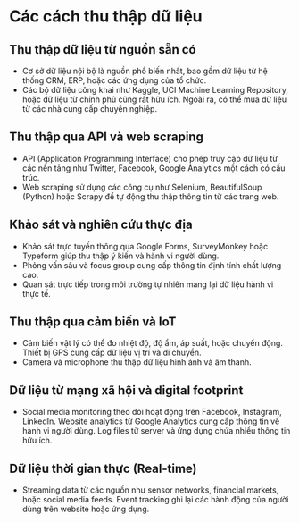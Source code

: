 # Các cách thu thập dữ liệu

## Thu thập dữ liệu từ nguồn sẵn có

* Cơ sở dữ liệu nội bộ là nguồn phổ biến nhất, bao gồm dữ liệu từ hệ thống CRM, ERP, hoặc các ứng dụng của tổ chức. 
* Các bộ dữ liệu công khai như Kaggle, UCI Machine Learning Repository, hoặc dữ liệu từ chính phủ cũng rất hữu ích. Ngoài ra, có thể mua dữ liệu từ các nhà cung cấp chuyên nghiệp.

## Thu thập qua API và web scraping

* API (Application Programming Interface) cho phép truy cập dữ liệu từ các nền tảng như Twitter, Facebook, Google Analytics một cách có cấu trúc. 
* Web scraping sử dụng các công cụ như Selenium, BeautifulSoup (Python) hoặc Scrapy để tự động thu thập thông tin từ các trang web.

## Khảo sát và nghiên cứu thực địa
* Khảo sát trực tuyến thông qua Google Forms, SurveyMonkey hoặc Typeform giúp thu thập ý kiến và hành vi người dùng. 
* Phỏng vấn sâu và focus group cung cấp thông tin định tính chất lượng cao. 
* Quan sát trực tiếp trong môi trường tự nhiên mang lại dữ liệu hành vi thực tế.

## Thu thập qua cảm biến và IoT

* Cảm biến vật lý có thể đo nhiệt độ, độ ẩm, áp suất, hoặc chuyển động. Thiết bị GPS cung cấp dữ liệu vị trí và di chuyển. 
* Camera và microphone thu thập dữ liệu hình ảnh và âm thanh.

## Dữ liệu từ mạng xã hội và digital footprint

* Social media monitoring theo dõi hoạt động trên Facebook, Instagram, LinkedIn. Website analytics từ Google Analytics cung cấp thông tin về hành vi người dùng. Log files từ server và ứng dụng chứa nhiều thông tin hữu ích.

## Dữ liệu thời gian thực (Real-time)

* Streaming data từ các nguồn như sensor networks, financial markets, hoặc social media feeds. Event tracking ghi lại các hành động của người dùng trên website hoặc ứng dụng.